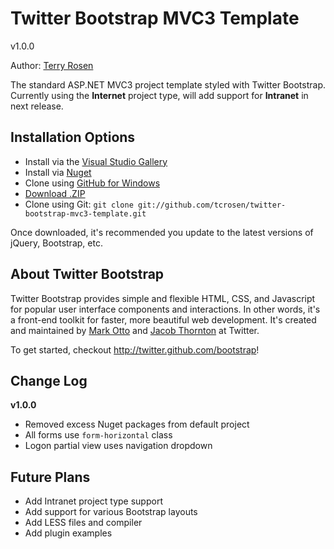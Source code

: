Twitter Bootstrap MVC3 Template
=================

v1.0.0

Author: [Terry Rosen](http://twitter.com/rerrify)

The standard ASP.NET MVC3 project template styled with Twitter Bootstrap.
Currently using the **Internet** project type, will add support for **Intranet** in next release.

Installation Options
-----------

+ Install via the [Visual Studio Gallery](http://visualstudiogallery.msdn.microsoft.com/a7322b08-84aa-48cc-8c77-33a690e2ac12)
+ Install via [Nuget](http://nuget.org/packages/TwitterBootstrapMVC3Template)
+ Clone using [GitHub for Windows](http://windows.github.com/)
+ [Download .ZIP](https://github.com/tcrosen/twitter-bootstrap-mvc3-template/zipball/master)
+ Clone using Git: `git clone git://github.com/tcrosen/twitter-bootstrap-mvc3-template.git`

Once downloaded, it's recommended you update to the latest versions of jQuery, Bootstrap, etc.

About Twitter Bootstrap
-----------

Twitter Bootstrap provides simple and flexible HTML, CSS, and Javascript for popular user interface components and interactions. In other words, it's a front-end toolkit for faster, more beautiful web development. It's created and maintained by [Mark Otto](http://twitter.com/mdo) and [Jacob Thornton](http://twitter.com/fat) at Twitter.

To get started, checkout http://twitter.github.com/bootstrap!

Change Log
-----------

**v1.0.0**
+ Removed excess Nuget packages from default project
+ All forms use `form-horizontal` class
+ Logon partial view uses navigation dropdown

Future Plans
------------

+ Add Intranet project type support
+ Add support for various Bootstrap layouts
+ Add LESS files and compiler
+ Add plugin examples